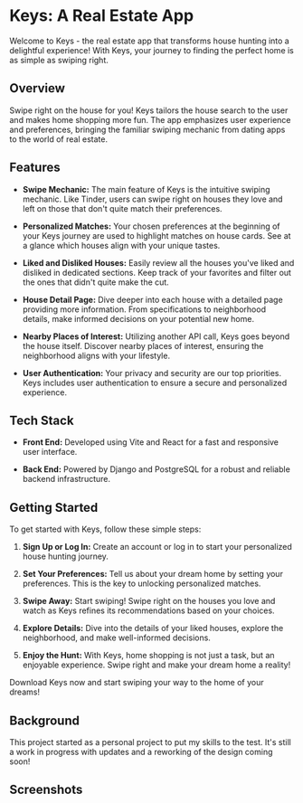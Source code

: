 # Keys: A Real Estate App

Welcome to Keys - the real estate app that transforms house hunting into a delightful experience! With Keys, your journey to finding the perfect home is as simple as swiping right.

## Overview

Swipe right on the house for you! Keys tailors the house search to the user and makes home shopping more fun. The app emphasizes user experience and preferences, bringing the familiar swiping mechanic from dating apps to the world of real estate.

## Features

- **Swipe Mechanic:** The main feature of Keys is the intuitive swiping mechanic. Like Tinder, users can swipe right on houses they love and left on those that don't quite match their preferences.

- **Personalized Matches:** Your chosen preferences at the beginning of your Keys journey are used to highlight matches on house cards. See at a glance which houses align with your unique tastes.

- **Liked and Disliked Houses:** Easily review all the houses you've liked and disliked in dedicated sections. Keep track of your favorites and filter out the ones that didn't quite make the cut.

- **House Detail Page:** Dive deeper into each house with a detailed page providing more information. From specifications to neighborhood details, make informed decisions on your potential new home.

- **Nearby Places of Interest:** Utilizing another API call, Keys goes beyond the house itself. Discover nearby places of interest, ensuring the neighborhood aligns with your lifestyle.

- **User Authentication:** Your privacy and security are our top priorities. Keys includes user authentication to ensure a secure and personalized experience.

## Tech Stack

- **Front End:** Developed using Vite and React for a fast and responsive user interface.

- **Back End:** Powered by Django and PostgreSQL for a robust and reliable backend infrastructure.

## Getting Started

To get started with Keys, follow these simple steps:

1. **Sign Up or Log In:** Create an account or log in to start your personalized house hunting journey.

2. **Set Your Preferences:** Tell us about your dream home by setting your preferences. This is the key to unlocking personalized matches.

3. **Swipe Away:** Start swiping! Swipe right on the houses you love and watch as Keys refines its recommendations based on your choices.

4. **Explore Details:** Dive into the details of your liked houses, explore the neighborhood, and make well-informed decisions.

5. **Enjoy the Hunt:** With Keys, home shopping is not just a task, but an enjoyable experience. Swipe right and make your dream home a reality!

Download Keys now and start swiping your way to the home of your dreams!

## Background

This project started as a personal project to put my skills to the test. It's still a work in progress with updates and a reworking of the design coming soon!

## Screenshots
